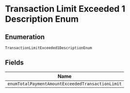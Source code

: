
# Transaction Limit Exceeded 1 Description Enum

## Enumeration

`TransactionLimitExceeded1DescriptionEnum`

## Fields

| Name |
|  --- |
| `enumTotalPaymentAmountExceededTransactionLimit` |


